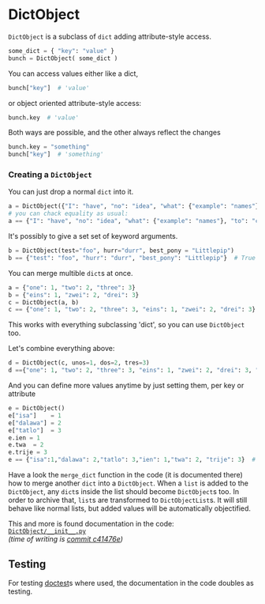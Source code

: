 # DictObject

`DictObject` is a subclass of `dict` adding attribute-style access.
```python
some_dict = { "key": "value" }
bunch = DictObject( some_dict )
```
You can access values either like a dict,
```python
bunch["key"]  # 'value'
```
or object oriented attribute-style access:
```python
bunch.key  # 'value'
```
Both ways are possible, and the other always reflect the changes
```python
bunch.key = "something"
bunch["key"]  # 'something'
```

### Creating a `DictObject`
You can just drop a normal `dict` into it.
```python
a = DictObject({"I": "have", "no": "idea", "what": {"example": "names"}, "to": "choose"})
# you can chack equality as usual:
a == {"I": "have", "no": "idea", "what": {"example": "names"}, "to": "choose"}  # True
```
It's possibly to give a set set of keyword arguments.
```python
b = DictObject(test="foo", hurr="durr", best_pony = "Littlepip")
b == {"test": "foo", "hurr": "durr", "best_pony": "Littlepip"}  # True
```
You can merge multible `dict`s at once.
```python
a = {"one": 1, "two": 2, "three": 3}
b = {"eins": 1, "zwei": 2, "drei": 3}
c = DictObject(a, b)
c == {"one": 1, "two": 2, "three": 3, "eins": 1, "zwei": 2, "drei": 3}  # True
```
This works with everything subclassing 'dict', so you can use `DictObject` too.


Let's combine everything above:
```python
d = DictObject(c, unos=1, dos=2, tres=3)
d =={"one": 1, "two": 2, "three": 3, "eins": 1, "zwei": 2, "drei": 3, "unos": 1, "dos": 2, "tres": 3,}  # True
```
And you can define more values anytime by just setting them, per key or attribute
```python
e = DictObject()
e["isa"]    = 1
e["dalawa"] = 2
e["tatlo"]  = 3
e.ien = 1
e.twa  = 2
e.trije = 3
e == {"isa":1,"dalawa": 2,"tatlo": 3,"ien": 1,"twa": 2, "trije": 3}  # True
```
Have a look the `merge_dict` function in the code (it is documented there) how to merge another `dict` into a `DictObject`.
When a `list` is added to the `DictObject`, any `dict`s inside the list should become `DictObject`s too.
In order to archive that, `list`s are transformed to `DictObjectList`s.
It will still behave like normal lists, but added values will be automatically objectified.

This and more is found documentation in the code:    
[`DictObject/__init__.py`](https://github.com/luckydonald/DictObject/blob/master/DictObject/__init__.py)    
*(time of writing is [commit c41476e](https://github.com/luckydonald/DictObject/blob/68d8478721de2c8092fa5c407f39a1709c625d1f/DictObject/__init__.py#L45-L156))*

## Testing
For testing [doctest](https://docs.python.org/2/library/doctest.html)s where used, the documentation in the code doubles as testing.
